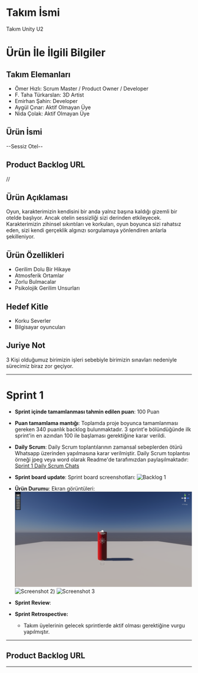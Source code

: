 # **Takım İsmi**

Takım Unity U2

# Ürün İle İlgili Bilgiler

## Takım Elemanları
- Ömer Hızlı: Scrum Master / Product Owner / Developer
- F. Taha Türkarslan: 3D Artist
- Emirhan Şahin: Developer
- Aygül Çınar: Aktif Olmayan Üye
- Nida Çolak: Aktif Olmayan Üye

## Ürün İsmi

--Sessiz Otel--

## Product Backlog URL

//

## Ürün Açıklaması

Oyun, karakterimizin kendisini bir anda yalnız başına kaldığı gizemli bir otelde başlıyor. Ancak otelin sessizliği sizi derinden etkileyecek. Karakterimizin zihinsel sıkıntıları ve korkuları, oyun boyunca sizi rahatsız eden, sizi kendi gerçeklik algınızı sorgulamaya yönlendiren anlarla şekilleniyor.

## Ürün Özellikleri

- Gerilim Dolu Bir Hikaye
- Atmosferik Ortamlar
- Zorlu Bulmacalar
- Psikolojik Gerilim Unsurları

## Hedef Kitle

- Korku Severler
- Bilgisayar oyuncuları 

## Juriye Not

3 Kişi olduğumuz birimizin işleri sebebiyle birimizin sınavları nedeniyle sürecimiz biraz zor geçiyor.

---

# Sprint 1

- **Sprint içinde tamamlanması tahmin edilen puan**: 100 Puan


- **Puan tamamlama mantığı**: Toplamda proje boyunca tamamlanması gereken 340 puanlık backlog bulunmaktadır. 3 sprint'e bölündüğünde ilk sprint'in en azından 100 ile başlaması gerektiğine karar verildi.


- **Daily Scrum**: Daily Scrum toplantılarının zamansal sebeplerden ötürü Whatsapp üzerinden yapılmasına karar verilmiştir. Daily Scrum toplantısı örneği jpeg veya word olarak Readme'de tarafımızdan paylaşılmaktadır: [Sprint 1 Daily Scrum Chats](https://github.com/OyunveUygulamaAkademisi/Bootcamp2022Example/blob/main/ProjectManagement/Sprint1Documents/DailyScrumMeetingNotesSprint1.docx?raw=true)

- **Sprint board update**: Sprint board screenshotları: 
![Backlog 1](https://raw.githubusercontent.com/OyunveUygulamaAkademisi/Bootcamp2022Example/main/ProjectManagement/Sprint1Documents/backlog1.png) 


- **Ürün Durumu**: Ekran görüntüleri:
  ![Screenshot 1](https://github.com/emirhansahintr/Bootcamp2023-U2Takimi/blob/main/ProjectManagement/Sprint1/Unity1.png)
  ![Screenshot 2](https://github.com/emirhansahintr/Bootcamp2023-U2Takimi/blob/main/ProjectManagement/Sprint1/Animation1.gif))
  ![Screenshot 3](https://github.com/OyunveUygulamaAkademisi/Bootcamp2022Example/blob/main/ProjectManagement/Sprint1Documents/product4.gif)
- **Sprint Review**: 


- **Sprint Retrospective:**
  - Takım üyelerinin gelecek sprintlerde aktif olması gerektiğine vurgu yapılmıştır.
 


---

## Product Backlog URL

---
